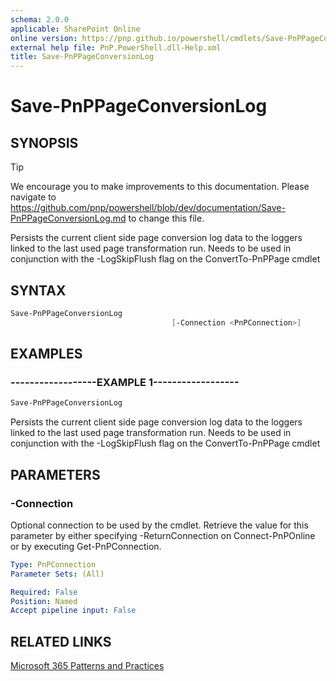 ```yaml
---
schema: 2.0.0
applicable: SharePoint Online
online version: https://pnp.github.io/powershell/cmdlets/Save-PnPPageConversionLog.html
external help file: PnP.PowerShell.dll-Help.xml
title: Save-PnPPageConversionLog
---
```

 
# Save-PnPPageConversionLog

## SYNOPSIS

> [!TIP]
> We encourage you to make improvements to this documentation. Please navigate to https://github.com/pnp/powershell/blob/dev/documentation/Save-PnPPageConversionLog.md to change this file.

Persists the current client side page conversion log data to the loggers linked to the last used page transformation run. Needs to be used in conjunction with the -LogSkipFlush flag on the ConvertTo-PnPPage cmdlet

## SYNTAX 

```powershell
Save-PnPPageConversionLog 
                                    [-Connection <PnPConnection>]
```

## EXAMPLES

### ------------------EXAMPLE 1------------------
```powershell
Save-PnPPageConversionLog
```

Persists the current client side page conversion log data to the loggers linked to the last used page transformation run. Needs to be used in conjunction with the -LogSkipFlush flag on the ConvertTo-PnPPage cmdlet

## PARAMETERS

### -Connection
Optional connection to be used by the cmdlet. Retrieve the value for this parameter by either specifying -ReturnConnection on Connect-PnPOnline or by executing Get-PnPConnection.

```yaml
Type: PnPConnection
Parameter Sets: (All)

Required: False
Position: Named
Accept pipeline input: False
```

## RELATED LINKS

[Microsoft 365 Patterns and Practices](https://aka.ms/m365pnp)

